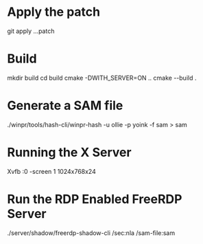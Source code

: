 # Apply the patch
git apply <x>.<y>.<n>.patch

# Build
mkdir build
cd build
cmake -DWITH_SERVER=ON ..
cmake --build .

# Generate a SAM file
./winpr/tools/hash-cli/winpr-hash -u ollie -p yoink -f sam > sam

# Running the X Server
Xvfb :0 -screen 1 1024x768x24

# Run the RDP Enabled FreeRDP Server
./server/shadow/freerdp-shadow-cli /sec:nla /sam-file:sam
